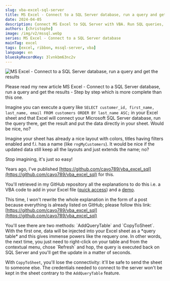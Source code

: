 ```yaml
---
slug: vba-excel-sql-server
title: MS Excel - Connect to a SQL Server database, run a query and get the results
date: 2024-04-05
description: Connect MS Excel to SQL Server with VBA. Run SQL queries, inject results directly into your spreadsheet, and preserve formatting. Learn the best method for data refresh or secure sharing.
authors: [christophe]
image: /img/v2/mssql.webp
series: MS Excel - Connect to a SQL Server database
mainTag: excel
tags: [excel, ribbon, mssql-server, vba]
language: en
blueskyRecordKey: 3lvnkbm63nc2v
---
```

![MS Excel - Connect to a SQL Server database, run a query and get the results](/img/v2/mssql.webp)

<AlertBox variant="info" title="">
Please read my new article <Link to="/blog/vba-excel-sql-server-part-2">MS Excel - Connect to a SQL Server database, run a query and get the results - Step by step</Link> which is more complete than this one.

</AlertBox>

Imagine you can execute a query like `SELECT customer_id, first_name, last_name, email FROM customers ORDER BY last_name ASC;` in your Excel sheet and that Excel will connect your Microsoft SQL Server database, run the query there, get the result and put the data directly in your sheet. Would be nice, no?

Imagine your sheet has already a nice layout with colors, titles having filters enabled and f.i. has a name (like `rngMyCustomers`). It would be nice if the updated data still keep all the layouts and just extends the name; no?

Stop imagining, it's just so easy!

<!-- truncate -->

Years ago, I've published [https://github.com/cavo789/vba_excel_sql](https://github.com/cavo789/vba_excel_sql) for this.

You'll retrieved in my GitHub repository all the explanations to do this i.e. a VBA code to add in your Excel file ([quick access](https://github.com/cavo789/vba_excel_sql/blob/master/src/SQL2Excel.xlsm/clsData.cls)) and a [demo](https://github.com/cavo789/vba_excel_sql/blob/master/src/SQL2Excel.xlsm/test.bas).

This time, I won't rewrite the whole explanation in the form of a post because everything is already listed on GitHub; please follow this link: [https://github.com/cavo789/vba_excel_sql](https://github.com/cavo789/vba_excel_sql)

<AlertBox variant="info" title="AddQueryTable or CopyToSheet">
You'll see there are two methods: `AddQueryTable` and `CopyToSheet`. With the first one, data will be injected into your Excel sheet as a *query table* and this gives immense powers like the requery one. In other words, the next time, you just need to right-click on your table and from the contextual menu, chose `Refresh` and hop, the query is executed back on SQL Server and you'll get the update in a matter of seconds.

With `CopyToSheet`, you'll lose the connectivity: it'll be safe to send the sheet to someone else. The credentials needed to connect to the server won't be kept in the sheet contrary to the `AddQueryTable` feature.

</AlertBox>